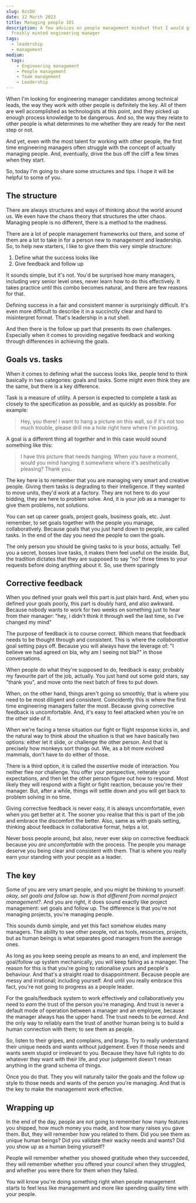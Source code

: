 ```yaml
---
slug: 0zsDU
date: 12 March 2023
title: Managing people 101
description: A few advices on people management mindset that I would give a
  freshly minted engineering manager
tags:
  - leadership
  - management
medium:
  tags:
    - Engineering management
    - People management
    - Team management
    - Leadership
---
```


When I'm looking for engineering manager candidates among technical leads, the
way they work with other people is definitely the key. All of them are well
accomplished as technologists at this point, and they picked up enough process
knowledge to be dangerous. And so, the way they relate to other people is what
determines to me whether they are ready for the next step or not.

And yet, even with the most talent for working with other people, the first time
engineering managers often struggle with the concept of actually managing
people. And, eventually, drive the bus off the cliff a few times when they
start.

So, today I'm going to share some structures and tips. I hope it will be helpful
to some of you.

## The structure

There are always structures and ways of thinking about the world around us. We
even have the chaos theory that structures the utter chaos. Managing people is
no different, there is a method to the madness.

There are a lot of people management frameworks out there, and some of them are
a lot to take in for a person new to management and leadership. So, to help new
starters, I like to give them this very simple structure:

1. Define what the success looks like
2. Give feedback and follow up

It sounds simple, but it's not. You'd be surprised how many managers, including
very senior level ones, never learn how to do this effectively. It takes
practice until this combo becomes natural, and there are few reasons for that.

Defining success in a fair and consistent manner is surprisingly difficult. It's
even more difficult to describe it in a succinctly clear and hard to
misinterpret format. That's leadership in a nut shell.

And then there is the follow up part that presents its own challenges.
Especially when it comes to providing negative feedback and working through
differences in achieving the goals.

## Goals vs. tasks

When it comes to defining what the success looks like, people tend to think
basically in two categories: goals and tasks. Some might even think they are the
same, but there is a key difference.

Task is a measure of utility. A person is expected to complete a task as closely
to the specification as possible, and as quickly as possible. For example:

> Hey, you there! I want to hang a picture on this wall, so if it's not too much
> trouble, please drill me a hole right here where I'm pointing.

A goal is a different thing all together and in this case would sound something
like this:

> I have this picture that needs hanging. When you have a moment, would you mind
> hanging it somewhere where it's aesthetically pleasing? Thank you.

The key here is to remember that you are managing very smart and creative
people. Giving them tasks is degrading to their intelligence. If they wanted to
move units, they'd work at a factory. They are not here to do your bidding, they
are here to problem solve. And, it is your job as a manager to give them
problems, not solutions.

You can set up career goals, project goals, business goals, etc. Just remember,
to set goals together with the people you manage, collaboratively. Because goals
that you just hand down to people, are called tasks. In the end of the day you
need the people to own the goals.

The only person you should be giving tasks to is your boss, actually. Tell you a
secret, bosses love tasks, it makes them feel useful on the inside. But, the
tradition dictates that they are supposed to say "no" three times to your
requests before doing anything about it. So, use them sparingly

## Corrective feedback

When you defined your goals well this part is just plain hard. And, when you
defined your goals poorly, this part is doubly hard, and also awkward. Because
nobody wants to work for two weeks on something just to hear from their manager:
"hey, i didn't think it through well the last time, so I've changed my mind"

The purpose of feedback is to course correct. Which means that feedback needs to
be thought through and consistent. This is where the _collaborative_ goal
setting pays off. Because you will always have the leverage of: "I believe we
had agreed on bla, why am I seeing not bla?" in those conversations.

When people do what they're supposed to do, feedback is easy; probably my
favourite part of the job, actually. You just hand out some gold stars, say
"thank you", and move onto the next batch of fires to put down.

When, on the other hand, things aren't going so smoothly, that is where you need
to be most diligent and consistent. Coincidently this is where the first time
engineering managers falter the most. Because giving corrective feedback is
uncomfortable. And, it's easy to feel attacked when you're on the other side of
it.

When we're facing a tense situation our fight or flight response kicks in, and
the natural way to think about the situation is that we have basically two
options: either let it slide, or challenge the other person. And that is
precisely how monkeys sort things out. We, as a bit more evolved mammals, don't
have to do either of those.

There is a third option, it is called the _assertive_ mode of interaction. You
neither flee nor challenge. You offer your perspective, reiterate your
expectations, and then let the other person figure out how to respond. Most
likely they will respond with a flight or fight reaction, because you're their
manager. But, after a while, things will settle down and you will get back to
problem solving in no time.

Giving corrective feedback is never easy, it is always uncomfortable, even when
you get better at it. The sooner you realise that this is part of the job and
embrace the discomfort the better. Also, same as with goals setting, thinking
about feedback in collaborative format, helps a lot.

Never boss people around, but also, never ever skip on corrective feedback
because _you are uncomfortable_ with the process. The people you manage deserve
you being clear and consistent with them. That is where you really earn your
standing with your people as a leader.

## The key

Some of you are very smart people, and you might be thinking to yourself: _okay,
set goals and follow up. how is that different from normal project management?_.
And you are right, it does sound exactly like project management: set goals and
follow up. The difference is that you're not managing projects, you're managing
people.

This sounds dumb simple, and yet this fact somehow eludes many managers. The
ability to see other people, not as tools, resources, projects, but as human
beings is what separates good managers from the average ones.

As long as you keep seeing people as means to an end, and implement the
goal/follow up system mechanically, you will keep failing as a manager. The
reason for this is that you're going to rationalise yours and people's
behaviour. And that's a straight road to disappointment. Because people are
messy and irrational; including yourself. And until you really embrace this
fact, you're not going to progress as a people leader.

For the goals/feedback system to work effectively and collaboratively you need
to _earn_ the trust of the person you're managing. And trust is never a default
mode of operation between a manager and an employee, because the manager always
has the upper hand. The trust needs to be _earned_. And the only way to reliably
earn the trust of another human being is to build a human connection with them;
to see them as people.

So, listen to their gripes, and complains, and brags. Try to really understand
their unique needs and wants without judgement. Even if those needs and wants
seem stupid or irrelevant to you. Because they have full rights to do whatever
they want with their life, and your judgement doesn't mean anything in the grand
schema of things.

Once you do that. They you will naturally tailor the goals and the follow up
style to those needs and wants of the person you're managing. And that is the
key to make the management work effective.

## Wrapping up

In the end of the day, people are not going to remember how many features you
shipped, how much money you made, and how many raises you gave them. But, they
will remember how you related to them. Did you see them as unique human beings?
Did you validate their wacky needs and wants? Did you show up as a human being
yourself?

People will remember whether you showed gratitude when they succeeded, they will
remember whether you offered your council when they struggled, and whether you
were there for them when they failed.

You will know you're doing something right when people management starts to feel
less like management and more like spending quality time with your people.

